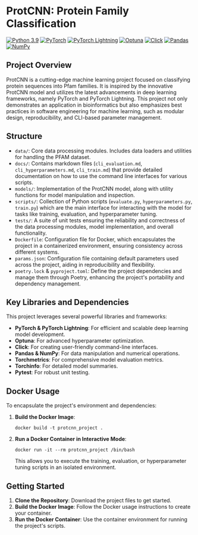 # ProtCNN: Protein Family Classification

[![Python 3.9](https://img.shields.io/badge/python-3.9-blue.svg)](https://www.python.org/downloads/release/python-390/)
[![PyTorch](https://img.shields.io/badge/PyTorch-2.2.1-red.svg)](https://pytorch.org/)
[![PyTorch Lightning](https://img.shields.io/badge/PyTorch_Lightning-2.2.1-brightgreen.svg)](https://www.pytorchlightning.ai/)
[![Optuna](https://img.shields.io/badge/Optuna-3.5.0-blueviolet.svg)](https://optuna.org/)
[![Click](https://img.shields.io/badge/Click-8.1.7-9cf.svg)](https://click.palletsprojects.com/)
[![Pandas](https://img.shields.io/badge/Pandas-2.2.1-blue.svg)](https://pandas.pydata.org/)
[![NumPy](https://img.shields.io/badge/NumPy-1.26.4-blue.svg)](https://numpy.org/)

## Project Overview

ProtCNN is a cutting-edge machine learning project focused on classifying protein sequences into Pfam families. It is inspired by the innovative ProtCNN model and utilizes the latest advancements in deep learning frameworks, namely PyTorch and PyTorch Lightning. This project not only demonstrates an application in bioinformatics but also emphasizes best practices in software engineering for machine learning, such as modular design, reproducibility, and CLI-based parameter management.

## Structure

- `data/`: Core data processing modules. Includes data loaders and utilities for handling the PFAM dataset.
- `docs/`: Contains markdown files (`cli_evaluation.md`, `cli_hyperparameters.md`, `cli_train.md`) that provide detailed documentation on how to use the command line interfaces for various scripts.
- `models/`: Implementation of the ProtCNN model, along with utility functions for model manipulation and inspection.
- `scripts/`: Collection of Python scripts (`evaluate.py`, `hyperparameters.py`, `train.py`) which are the main interface for interacting with the model for tasks like training, evaluation, and hyperparameter tuning.
- `tests/`: A suite of unit tests ensuring the reliability and correctness of the data processing modules, model implementation, and overall functionality.
- `Dockerfile`: Configuration file for Docker, which encapsulates the project in a containerized environment, ensuring consistency across different systems.
- `params.json`: Configuration file containing default parameters used across the project, aiding in reproducibility and flexibility.
- `poetry.lock` & `pyproject.toml`: Define the project dependencies and manage them through Poetry, enhancing the project's portability and dependency management.

## Key Libraries and Dependencies

This project leverages several powerful libraries and frameworks:
- **PyTorch & PyTorch Lightning**: For efficient and scalable deep learning model development.
- **Optuna**: For advanced hyperparameter optimization.
- **Click**: For creating user-friendly command-line interfaces.
- **Pandas & NumPy**: For data manipulation and numerical operations.
- **Torchmetrics**: For comprehensive model evaluation metrics.
- **Torchinfo**: For detailed model summaries.
- **Pytest**: For robust unit testing.

## Docker Usage

To encapsulate the project's environment and dependencies:

1. **Build the Docker Image**:
    ```shell
    docker build -t protcnn_project .
    ```

2. **Run a Docker Container in Interactive Mode**:
    ```shell
    docker run -it --rm protcnn_project /bin/bash
    ```
    This allows you to execute the training, evaluation, or hyperparameter tuning scripts in an isolated environment.

## Getting Started

1. **Clone the Repository**: Download the project files to get started.
2. **Build the Docker Image**: Follow the Docker usage instructions to create your container.
3. **Run the Docker Container**: Use the container environment for running the project's scripts.
